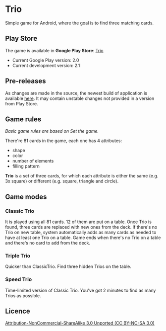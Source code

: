# Trio

Simple game for Android, where the goal is to find three matching cards.

## Play Store

The game is available in __Google Play Store__: [Trio](https://play.google.com/store/apps/details?id=com.barcicki.trio)

* Current Google Play version: 2.0
* Current development version: 2.1

## Pre-releases

As changes are made in the source, the newest build of application is available [here](http://dl.dropbox.com/u/17490565/Trio.apk).
It may contain unstable changes not provided in a version from Play Store.

## Game rules

*Basic game rules are based on Set the game.*

There're 81 cards in the game, each one has 4 attributes:
* shape
* color
* number of elements
* filling pattern

__Trio__ is a set of three cards, for which each attribute is either the same (e.g. 3x square) or different (e.g. square, triangle and circle).

## Game modes

### Classic Trio
It is played using all 81 cards. 12 of them are put on a table. Once Trio is found, three cards are replaced with new ones from the deck. If there's no Trio on new table, system automatically adds as many cards as needed to have at least one Trio on a table. Game ends when there's no Trio on a table and there's no card to add from the deck.

### Triple Trio
Quicker than ClassicTrio. Find three hidden Trios on the table.

### Speed Trio
Time-limited version of Classic Trio. You've got 2 minutes to find as many Trios as possible.

## Licence

[Attribution-NonCommercial-ShareAlike 3.0 Unported (CC BY-NC-SA 3.0)](http://creativecommons.org/licenses/by-nc-sa/3.0/)